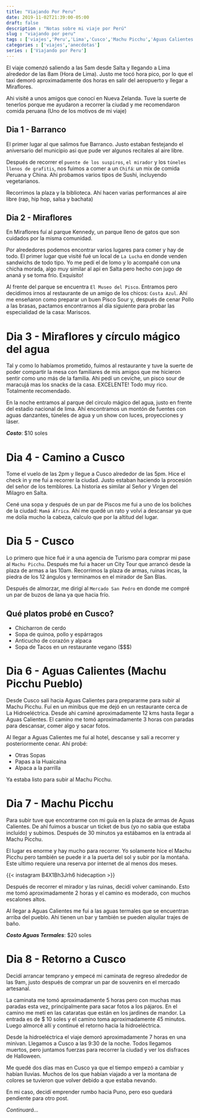 ```yaml
---
title: "Viajando Por Peru"
date: 2019-11-02T21:39:00-05:00
draft: false
description : "Notas sobre mi viaje por Perú"
slug : "viajando por peru" 
tags : ['viajes','Peru','Lima','Cusco','Machu Picchu','Aguas Calientes']
categories : ['viajes','anecdotas']
series : ['Viajando por Peru']
---
```

El viaje comenzó saliendo a las 5am desde Salta y llegando a Lima alrededor de las 8am (Hora de Lima). Justo me tocó hora pico, por lo que el taxi demoró aproximadamente dos horas en salir del aeropuerto y llegar a Miraflores.

Ahi visité a unos amigos que conocí en Nueva Zelanda. Tuve la suerte de tenerlos porque me ayudaron a recorrer la ciudad y me recomendaron comida peruana (Uno de los motivos de mi viaje)
## Dia 1 - Barranco

El primer lugar al que salimos fue Barranco. Justo estaban festejando el aniversario del municipio asi que pude ver algunos recitales al aire libre.

Después de recorrer el `puente de los suspiros`, `el mirador` y los `túneles llenos de grafitis`, nos fuimos a comer a un `Chifá`: un mix de comida Peruana y China. Ahi probamos varios tipos de Sushi, incluyendo vegetarianos.

Recorrimos la plaza y la biblioteca. Ahí hacen varias performances al aire libre (rap, hip hop, salsa y bachata)
## Dia 2 - Miraflores

En Miraflores fuí al parque Kennedy, un parque lleno de gatos que son cuidados por la misma comunidad.

Por alrededores podemos encontrar varios lugares para comer y hay de todo. El primer lugar que visité fué un local de `La Lucha` en donde venden sandwichs de todo tipo. Yo me pedí el de lomo y lo acompañé con una chicha morada, algo muy similar al api en Salta pero hecho con jugo de ananá y se toma frío. Exquisito!

Al frente del parque se encuentra `El Museo del Pisco`. Entramos pero decidimos irnos al restaurante de un amigo de los chicos: `Costa Azul`. Ahí me enseñaron como preparar un buen Pisco Sour y, después de cenar Pollo a las brasas, pactamos encontrarnos al día siguiente para probar las especialidad de la casa: Mariscos.
# Dia 3 - Miraflores y círculo mágico del agua

Tal y como lo habíamos prometido, fuimos al restaurante y tuve la suerte de poder compartir la mesa con familiares de mis amigos que me hicieron sentir como uno más de la familia. Ahi pedí un ceviche, un pisco sour de maracujá mas los snacks de la casa. EXCELENTE! Todo muy rico. Totalmente recomendado. 

En la noche entramos al parque del circulo mágico del agua, justo en frente del estadio nacional de lima. Ahí encontramos un montón de fuentes con aguas danzantes, túneles de agua y un show con luces, proyecciones y láser.

___Costo___: $10 soles
# Dia 4 - Camino a Cusco

Tome el vuelo de las 2pm y llegue a Cusco alrededor de las 5pm. Hice el check in y me fui a recorrer la ciudad. Justo estaban haciendo la procesión del señor de los temblores. La historia es similar al Señor y Virgen del Milagro en Salta.

Cené una sopa y después de un par de Piscos me fui a uno de los boliches de la ciudad: `Mamá África`. Ahí me quedé un rato y volví a descansar ya que me dolía mucho la cabeza, calculo que por la altitud del lugar.
# Dia 5 - Cusco 

Lo primero que hice fué ir a una agencia de Turismo para comprar mi pase al `Machu Picchu`. Después me fui a hacer un City Tour que arrancó desde la plaza de armas a las 10am. Recorrimos la plaza de armas, ruinas incas, la piedra de los 12 ángulos y terminamos en el mirador de San Blas.

Después de almorzar, me dirigí al `Mercado San Pedro` en donde me compré un par de buzos de lana ya que hacia frío.
## Qué platos probé en Cusco?

- Chicharron de cerdo
- Sopa de quinoa, pollo y espárragos
- Anticucho de corazón y alpaca
- Sopa de Tacos en un restaurante vegano ($$$) 

# Dia 6 - Aguas Calientes (Machu Picchu Pueblo)
Desde Cusco salí hacia Aguas Calientes para prepararme para subir al Machu Picchu. Fuí en un minibus que me dejó en un restaurante cerca de La Hidroeléctrica. Desde ahi caminé aproximadamente 12 kms hasta llegar a Aguas Calientes. El camino me tomó aproximadamente 3 horas con paradas para descansar, comer algo y sacar fotos. 

Al llegar a Aguas Calientes me fuí al hotel, descanse y salí a recorrer y posteriormente cenar. Ahí probé:

- Otras Sopas
- Papas a la Huaicaina
- Alpaca a la parrilla

Ya estaba listo para subir al Machu Picchu.

# Dia 7 - Machu Picchu
Para subir tuve que encontrarme con mi guía en la plaza de armas de Aguas Calientes. De ahí fuimos a buscar un ticket de bus (yo no sabia que estaba incluído) y subimos. Después de 30 minutos ya estábamos en la entrada al Machu Picchu.

El lugar es enorme y hay mucho para recorrer. Yo solamente hice el Machu Picchu pero también se puede ir a la puerta del sol y subir por la montaña. Este ultimo requiere una reserva por internet de al menos dos meses.

{{< instagram B4X1Bh3Jrh6 hidecaption >}}

Después de recorrer el mirador y las ruinas, decidí volver caminando. Esto me tomó aproximadamente 2 horas y el camino es moderado, con muchos escalones altos.

Al llegar a Aguas Calientes me fui a las aguas termales que se encuentran arriba del pueblo. Ahi tienen un bar y también se pueden alquilar trajes de baño.

___Costo Aguas Termales___: $20 soles   
# Dia 8 - Retorno a Cusco

Decidí arrancar temprano y empecé mi caminata de regreso alrededor de las 9am, justo después de comprar un par de souvenirs en el mercado artesanal.

La caminata me tomó aproximadamente 5 horas pero con muchas mas paradas esta vez, principalmente para sacar fotos a los pájaros. En el camino me metí en las cataratas que están en los jardines de mandor. La entrada es de $ 10 soles y el camino toma aproximadamente 45 minutos. Luego almorcé allí y continué el retorno hacia la hidroeléctrica.

Desde la hidroeléctrica el viaje demoró aproximadamente 7 horas en una minivan. Llegamos a Cusco a las 9:30 de la noche. Todos llegamos muertos, pero juntamos fuerzas para recorrer la ciudad y ver los disfraces de Halloween.

Me quedé dos días mas en Cusco ya que el tiempo empezó a cambiar y habían lluvias. Muchos de los que habían viajado a ver la montana de colores se tuvieron que volver debido a que estaba nevando. 

En mi caso, decidí emprender rumbo hacia Puno, pero eso quedará pendiente para otro post.

_Continuará..._